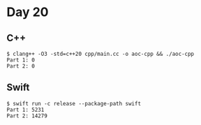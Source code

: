 # Day 20

## C++

```shell
$ clang++ -O3 -std=c++20 cpp/main.cc -o aoc-cpp && ./aoc-cpp
Part 1: 0
Part 2: 0
```

## Swift

```shell
$ swift run -c release --package-path swift
Part 1: 5231
Part 2: 14279
```
